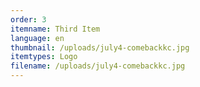 ```yaml
---
order: 3
itemname: Third Item
language: en
thumbnail: /uploads/july4-comebackkc.jpg
itemtypes: Logo
filename: /uploads/july4-comebackkc.jpg
---
```

